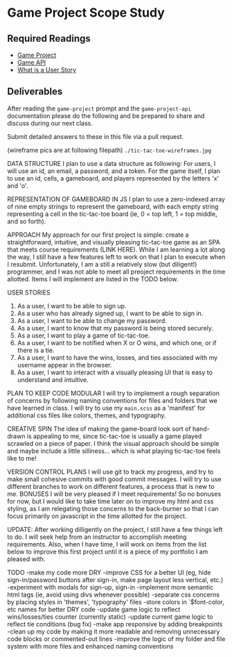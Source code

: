 # Game Project Scope Study

## Required Readings

-   [Game Project](https://github.com/ga-wdi-boston/game-project)
-   [Game API](https://github.com/ga-wdi-boston/game-project-api)
-   [What is a User Story](http://searchsoftwarequality.techtarget.com/definition/user-story)

## Deliverables

After reading the `game-project` prompt and the `game-project-api` documentation
please do the following and be prepared to share and discuss during our next
class.

Submit detailed answers to these in this file via a pull request.

(wireframe pics are at following filepath)
`./tic-tac-toe-wireframes.jpg`

DATA STRUCTURE
I plan to use a data structure as following:
For users, I will use an id, an email, a password, and a token.
For the game itself, I plan to use an id, cells, a gameboard, and players
represented by the letters 'x' and 'o'.

REPRESENTATION OF GAMEBOARD IN JS
I plan to use a zero-indexed array of nine empty strings to represent the
gameboard, with each empty string representing a cell in the tic-tac-toe board
(ie, 0 = top left, 1 = top middle, and so forth).

APPROACH
My approach for our first project is simple: create a straightforward,
intuitive, and visually pleasing tic-tac-toe game as an SPA that meets course
requirements (LINK HERE). While I am learning a lot along the way, I still have
a few features left to work on that I plan to execute when I resubmit.
Unfortunately, I am a still a relatively slow (but diligent!) programmer, and I
was not able to meet all preoject requirements in the time allotted.
Items I will implement are listed in the TODO below.

USER STORIES
1.  As a user, I want to be able to sign up.
2.  As a user who has already signed up, I want to be able to sign in.
3.  As a user, I want to be able to change my password.
4.  As a user, I want to know that my password is being stored securely.
5.  As a user, I want to play a game of tic-tac-toe.
6.  As a user, I want to be notified when X or O wins, and which one, or if there
   is a tie.
7.  As a user, I want to have the wins, losses, and ties associated with my
  username appear in the browser.
8.  As a user, I want to interact with a visually pleasing UI that is easy to
  understand and intuitive.

PLAN TO KEEP CODE MODULAR
I will try to implement a rough separation of concerns by following naming
conventions for files and folders that we have learned in class. I will try to
use my `main.scss` as a 'manifest' for additional css files like colors, themes,
and typography.

CREATIVE SPIN
The idea of making the game-board look sort of hand-drawn is appealing to me,
since tic-tac-toe is usually a game played scrawled on a piece of paper. I think
the visual approach should be simple and maybe include a little silliness...
which is what playing tic-tac-toe feels like to me!

VERSION CONTROL PLANS
I will use git to track my progress, and try to make small cohesive commits with
good commit messages. I will try to use different branches to work on different
features, a process that is new to me.
BONUSES
I will be very pleased if I meet requirements! So no bonuses for now, but I
would like to take time later on to improve my html and css styling, as I am
relegating those concerns to the back-burner so that I can focus primarily on
javascript in the time allotted for the project.

UPDATE:
After working dilligently on the project, I still have a few things left to do.
I will seek help from an instructor to accomplish meeting requirements. Also,
when I have time, I will work on items from the list below to improve this first
project until it is a piece of my portfolio I am pleased with.

TODO
  -make my code more DRY
  -improve CSS for a better UI (eg, hide sign-in/password buttons after sign-in,
  make page layout less vertical, etc.)
  -experiment with modals for sign-up, sign-in
  -implement more semantic html tags (ie, avoid using divs whenever possible)
  -separate css concerns by placing styles in 'themes', 'typography' files
  -store colors in `$font-color, etc names for better DRY code
  -update game logic to reflect wins/losses/ties counter (currently static)
  -update current game logic to reflect tie conditions (bug fix)
  -make app responsive by adding breakpoints
  -clean up my code by making it more readable and removing unnecessary code
  blocks or commented-out lines
  -improve the logic of my folder and file system with more files and enhanced
  naming conventions
